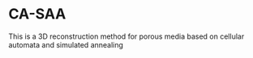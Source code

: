 # CA-SAA
This is a 3D reconstruction method for porous media based on cellular automata and simulated annealing
